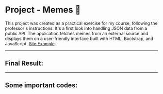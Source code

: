 # Project - Memes 🚀

This project was created as a practical exercise for my course, following the professor's instructions. It's a first look into handling JSON data from a public API. The application fetches memes from an external source and displays them on a user-friendly interface built with HTML, Bootstrap, and JavaScript. [Site Example](https://github.com/bootcampfullstack/bootcamp-devjr-modulo6-memes/blob/main/Memes.png). 

---

## Final Result:

---

## Some important codes: 
